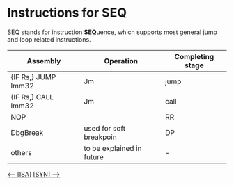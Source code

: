 
# Instructions for SEQ
SEQ stands for instruction **SEQ**uence, which supports most general jump and loop related instructions.


| Assembly                      | Operation                     |  Completing stage |
| ------------------------------| ----------------              | ---------------   |
| {IF Rs,} JUMP Imm32|Jm        | jump                          |   RR              | 
| {IF Rs,} CALL Imm32|Jm        | call                          |   EX1             | 
| NOP                           |                               |   RR              | 
| DbgBreak                      | used for soft breakpoin       |   DP              |
| others                        | to be explained in future     |   -               |

[\<-- \[ISA\]](ISA)  [\[SYN\] -->](SYN)
